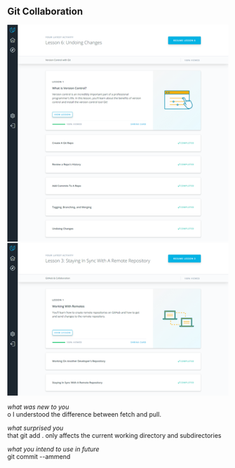 ## Git Collaboration
![](git_collaboration_1.png)
![](git_collaboration_2.png)

*what was new to you*  
o I understood the difference between fetch and pull.

*what surprised you*  
that git add . only affects the current working directory and 
subdirectories

*what you intend to use in future*  
git commit --ammend